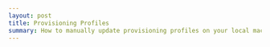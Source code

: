 ```yaml
---
layout: post
title: Provisioning Profiles
summary: How to manually update provisioning profiles on your local machine and then on Xcode.
---
```

